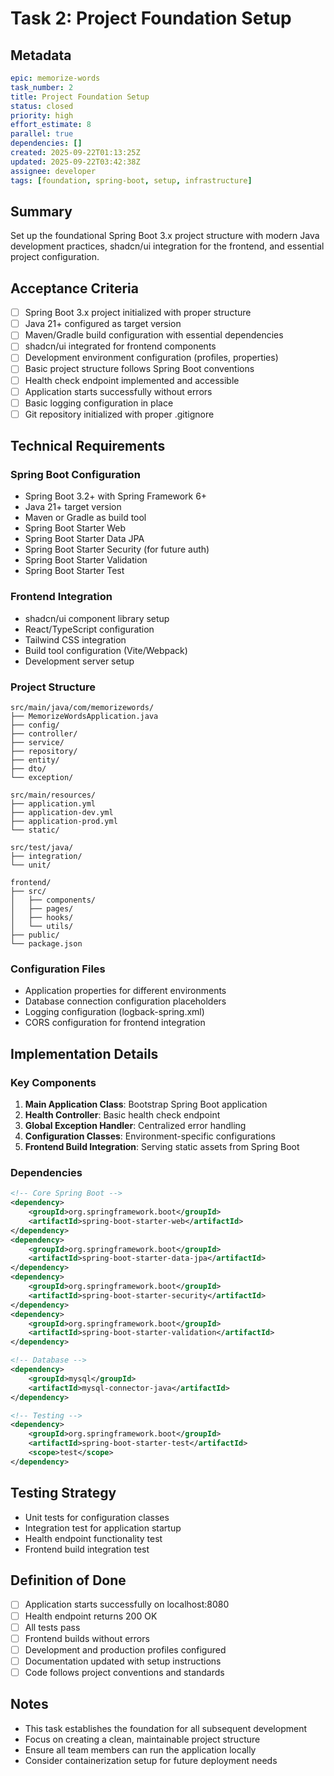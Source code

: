 # Task 2: Project Foundation Setup

## Metadata
```yaml
epic: memorize-words
task_number: 2
title: Project Foundation Setup
status: closed
priority: high
effort_estimate: 8
parallel: true
dependencies: []
created: 2025-09-22T01:13:25Z
updated: 2025-09-22T03:42:38Z
assignee: developer
tags: [foundation, spring-boot, setup, infrastructure]
```

## Summary
Set up the foundational Spring Boot 3.x project structure with modern Java development practices, shadcn/ui integration for the frontend, and essential project configuration.

## Acceptance Criteria
- [ ] Spring Boot 3.x project initialized with proper structure
- [ ] Java 21+ configured as target version
- [ ] Maven/Gradle build configuration with essential dependencies
- [ ] shadcn/ui integrated for frontend components
- [ ] Development environment configuration (profiles, properties)
- [ ] Basic project structure follows Spring Boot conventions
- [ ] Health check endpoint implemented and accessible
- [ ] Application starts successfully without errors
- [ ] Basic logging configuration in place
- [ ] Git repository initialized with proper .gitignore

## Technical Requirements

### Spring Boot Configuration
- Spring Boot 3.2+ with Spring Framework 6+
- Java 21+ target version
- Maven or Gradle as build tool
- Spring Boot Starter Web
- Spring Boot Starter Data JPA
- Spring Boot Starter Security (for future auth)
- Spring Boot Starter Validation
- Spring Boot Starter Test

### Frontend Integration
- shadcn/ui component library setup
- React/TypeScript configuration
- Tailwind CSS integration
- Build tool configuration (Vite/Webpack)
- Development server setup

### Project Structure
```
src/main/java/com/memorizewords/
├── MemorizeWordsApplication.java
├── config/
├── controller/
├── service/
├── repository/
├── entity/
├── dto/
└── exception/

src/main/resources/
├── application.yml
├── application-dev.yml
├── application-prod.yml
└── static/

src/test/java/
├── integration/
└── unit/

frontend/
├── src/
│   ├── components/
│   ├── pages/
│   ├── hooks/
│   └── utils/
├── public/
└── package.json
```

### Configuration Files
- Application properties for different environments
- Database connection configuration placeholders
- Logging configuration (logback-spring.xml)
- CORS configuration for frontend integration

## Implementation Details

### Key Components
1. **Main Application Class**: Bootstrap Spring Boot application
2. **Health Controller**: Basic health check endpoint
3. **Global Exception Handler**: Centralized error handling
4. **Configuration Classes**: Environment-specific configurations
5. **Frontend Build Integration**: Serving static assets from Spring Boot

### Dependencies
```xml
<!-- Core Spring Boot -->
<dependency>
    <groupId>org.springframework.boot</groupId>
    <artifactId>spring-boot-starter-web</artifactId>
</dependency>
<dependency>
    <groupId>org.springframework.boot</groupId>
    <artifactId>spring-boot-starter-data-jpa</artifactId>
</dependency>
<dependency>
    <groupId>org.springframework.boot</groupId>
    <artifactId>spring-boot-starter-security</artifactId>
</dependency>
<dependency>
    <groupId>org.springframework.boot</groupId>
    <artifactId>spring-boot-starter-validation</artifactId>
</dependency>

<!-- Database -->
<dependency>
    <groupId>mysql</groupId>
    <artifactId>mysql-connector-java</artifactId>
</dependency>

<!-- Testing -->
<dependency>
    <groupId>org.springframework.boot</groupId>
    <artifactId>spring-boot-starter-test</artifactId>
    <scope>test</scope>
</dependency>
```

## Testing Strategy
- Unit tests for configuration classes
- Integration test for application startup
- Health endpoint functionality test
- Frontend build integration test

## Definition of Done
- [ ] Application starts successfully on localhost:8080
- [ ] Health endpoint returns 200 OK
- [ ] All tests pass
- [ ] Frontend builds without errors
- [ ] Development and production profiles configured
- [ ] Documentation updated with setup instructions
- [ ] Code follows project conventions and standards

## Notes
- This task establishes the foundation for all subsequent development
- Focus on creating a clean, maintainable project structure
- Ensure all team members can run the application locally
- Consider containerization setup for future deployment needs
